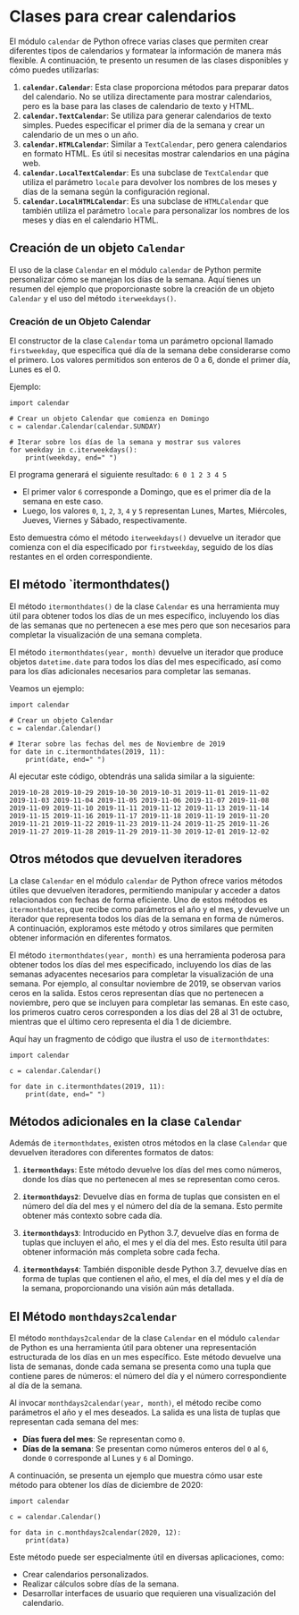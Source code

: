 # Clases para crear calendarios

El módulo `calendar` de Python ofrece varias clases que permiten crear diferentes tipos de calendarios y formatear la información de manera más flexible. A continuación, te presento un resumen de las clases disponibles y cómo puedes utilizarlas:

1. **`calendar.Calendar`**: Esta clase proporciona métodos para preparar datos del calendario. No se utiliza directamente para mostrar calendarios, pero es la base para las clases de calendario de texto y HTML.
2. **`calendar.TextCalendar`**: Se utiliza para generar calendarios de texto simples. Puedes especificar el primer día de la semana y crear un calendario de un mes o un año.
3. **`calendar.HTMLCalendar`**: Similar a `TextCalendar`, pero genera calendarios en formato HTML. Es útil si necesitas mostrar calendarios en una página web.
4. **`calendar.LocalTextCalendar`**: Es una subclase de `TextCalendar` que utiliza el parámetro `locale` para devolver los nombres de los meses y días de la semana según la configuración regional.
5. **`calendar.LocalHTMLCalendar`**: Es una subclase de `HTMLCalendar` que también utiliza el parámetro `locale` para personalizar los nombres de los meses y días en el calendario HTML.

## Creación de un objeto `Calendar`

El uso de la clase `Calendar` en el módulo `calendar` de Python permite personalizar cómo se manejan los días de la semana. Aquí tienes un resumen del ejemplo que proporcionaste sobre la creación de un objeto `Calendar` y el uso del método `iterweekdays()`.

### Creación de un Objeto Calendar

El constructor de la clase `Calendar` toma un parámetro opcional llamado `firstweekday`, que especifica qué día de la semana debe considerarse como el primero. Los valores permitidos son enteros de 0 a 6, donde el primer día, Lunes es el 0.

Ejemplo:

```
import calendar

# Crear un objeto Calendar que comienza en Domingo
c = calendar.Calendar(calendar.SUNDAY)

# Iterar sobre los días de la semana y mostrar sus valores
for weekday in c.iterweekdays():
    print(weekday, end=" ")
```

El programa generará el siguiente resultado:
`6 0 1 2 3 4 5`

* El primer valor `6` corresponde a Domingo, que es el primer día de la semana en este caso.
* Luego, los valores `0`, `1`, `2`, `3`, `4` y `5` representan Lunes, Martes, Miércoles, Jueves, Viernes y Sábado, respectivamente.

Esto demuestra cómo el método `iterweekdays()` devuelve un iterador que comienza con el día especificado por `firstweekday`, seguido de los días restantes en el orden correspondiente.

## El método `itermonthdates()

El método `itermonthdates()` de la clase `Calendar` es una herramienta muy útil para obtener todos los días de un mes específico, incluyendo los días de las semanas que no pertenecen a ese mes pero que son necesarios para completar la visualización de una semana completa. 

El método `itermonthdates(year, month)` devuelve un iterador que produce objetos `datetime.date` para todos los días del mes especificado, así como para los días adicionales necesarios para completar las semanas.

Veamos un ejemplo:

```
import calendar

# Crear un objeto Calendar
c = calendar.Calendar()

# Iterar sobre las fechas del mes de Noviembre de 2019
for date in c.itermonthdates(2019, 11):
    print(date, end=" ")
```

Al ejecutar este código, obtendrás una salida similar a la siguiente:

```
2019-10-28 2019-10-29 2019-10-30 2019-10-31 2019-11-01 2019-11-02 2019-11-03 2019-11-04 2019-11-05 2019-11-06 2019-11-07 2019-11-08 2019-11-09 2019-11-10 2019-11-11 2019-11-12 2019-11-13 2019-11-14 2019-11-15 2019-11-16 2019-11-17 2019-11-18 2019-11-19 2019-11-20 2019-11-21 2019-11-22 2019-11-23 2019-11-24 2019-11-25 2019-11-26 2019-11-27 2019-11-28 2019-11-29 2019-11-30 2019-12-01 2019-12-02
```

## Otros métodos que devuelven iteradores


La clase `Calendar` en el módulo `calendar` de Python ofrece varios métodos útiles que devuelven iteradores, permitiendo manipular y acceder a datos relacionados con fechas de forma eficiente. Uno de estos métodos es `itermonthdates`, que recibe como parámetros el año y el mes, y devuelve un iterador que representa todos los días de la semana en forma de números. A continuación, exploramos este método y otros similares que permiten obtener información en diferentes formatos.

El método `itermonthdates(year, month)` es una herramienta poderosa para obtener todos los días del mes especificado, incluyendo los días de las semanas adyacentes necesarios para completar la visualización de una semana. Por ejemplo, al consultar noviembre de 2019, se observan varios ceros en la salida. Estos ceros representan días que no pertenecen a noviembre, pero que se incluyen para completar las semanas. En este caso, los primeros cuatro ceros corresponden a los días del 28 al 31 de octubre, mientras que el último cero representa el día 1 de diciembre.

Aquí hay un fragmento de código que ilustra el uso de `itermonthdates`:

```
import calendar

c = calendar.Calendar()

for date in c.itermonthdates(2019, 11):
    print(date, end=" ")
```

## Métodos adicionales en la clase `Calendar`

Además de `itermonthdates`, existen otros métodos en la clase `Calendar` que devuelven iteradores con diferentes formatos de datos:

1. **`itermonthdays`**: Este método devuelve los días del mes como números, donde los días que no pertenecen al mes se representan como ceros.

2. **`itermonthdays2`**: Devuelve días en forma de tuplas que consisten en el número del día del mes y el número del día de la semana. Esto permite obtener más contexto sobre cada día.

3. **`itermonthdays3`**: Introducido en Python 3.7, devuelve días en forma de tuplas que incluyen el año, el mes y el día del mes. Esto resulta útil para obtener información más completa sobre cada fecha.

4. **`itermonthdays4`**: También disponible desde Python 3.7, devuelve días en forma de tuplas que contienen el año, el mes, el día del mes y el día de la semana, proporcionando una visión aún más detallada.

## El Método `monthdays2calendar`

El método `monthdays2calendar` de la clase `Calendar` en el módulo `calendar` de Python es una herramienta útil para obtener una representación estructurada de los días en un mes específico. Este método devuelve una lista de semanas, donde cada semana se presenta como una tupla que contiene pares de números: el número del día y el número correspondiente al día de la semana.

Al invocar `monthdays2calendar(year, month)`, el método recibe como parámetros el año y el mes deseados. La salida es una lista de tuplas que representan cada semana del mes:

* **Días fuera del mes**: Se representan como `0`.
* **Días de la semana**: Se presentan como números enteros del `0` al `6`, donde `0` corresponde al Lunes y `6` al Domingo.

A continuación, se presenta un ejemplo que muestra cómo usar este método para obtener los días de diciembre de 2020:

```
import calendar

c = calendar.Calendar()

for data in c.monthdays2calendar(2020, 12):
    print(data)
```

Este método puede ser especialmente útil en diversas aplicaciones, como:

* Crear calendarios personalizados.
* Realizar cálculos sobre días de la semana.
* Desarrollar interfaces de usuario que requieren una visualización del calendario.

